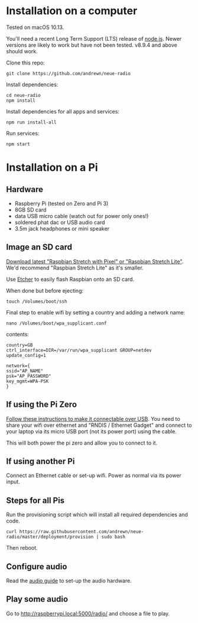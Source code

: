 # Installation on a computer

Tested on macOS 10.13.

You'll need a recent Long Term Support (LTS) release of [node.js](https://nodejs.org/en/). Newer versions are likely to work but have not been tested. v8.9.4 and above should work.

Clone this repo:

    git clone https://github.com/andrewn/neue-radio

Install dependencies:

    cd neue-radio
    npm install

Install dependencies for all apps and services:

    npm run install-all

Run services:

    npm start

# Installation on a Pi

## Hardware

* Raspberry Pi (tested on Zero and Pi 3)
* 8GB SD card
* data USB micro cable (watch out for power only ones!)
* soldered phat dac or USB audio card
* 3.5m jack headphones or mini speaker

## Image an SD card

[Download latest "Raspbian Stretch with Pixel" or "Raspbian Stretch Lite"](https://www.raspberrypi.org/downloads/raspbian/). We'd recommend "Raspbian Stretch Lite" as it's smaller.

Use [Etcher](https://etcher.io/) to easily flash Raspbian onto an SD card.

When done but before ejecting:

    touch /Volumes/boot/ssh

Final step to enable wifi by setting a country and adding a network name:

    nano /Volumes/boot/wpa_supplicant.conf

contents:

    country=GB
    ctrl_interface=DIR=/var/run/wpa_supplicant GROUP=netdev
    update_config=1

    network={
    ssid="AP_NAME"
    psk="AP_PASSWORD"
    key_mgmt=WPA-PSK
    }

## If using the Pi Zero

[Follow these instructions to make it connectable over USB](http://blog.gbaman.info/?p=791). You need to share your wifi over ethernet and "RNDIS / Ethernet Gadget" and connect to your laptop via its micro USB port (not its power port) using the cable.

This will both power the pi zero and allow you to connect to it.

## If using another Pi

Connect an Ethernet cable or set-up wifi. Power as normal via its power input.

## Steps for all Pis

Run the provisioning script which will install all required dependencies and code.

    curl https://raw.githubusercontent.com/andrewn/neue-radio/master/deployment/provision | sudo bash

Then reboot.

## Configure audio

Read the [audio guide](AUDIO.md) to set-up the audio hardware.

## Play some audio

Go to http://raspberrypi.local:5000/radio/ and choose a file to play.
